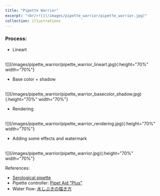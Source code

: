 ```yaml
---
title: "Pipette Warrior"
excerpt: "<br/>![](/images/pipette_warrior/pipette_warrior.jpg)"
collection: illustrations
---
```

### Process: 

* Lineart
<br>
![](/images/pipette_warrior/pipette_warrior_lineart.jpg){:height="70%" width="70%"}

* Base color + shadow
<br>
![](/images/pipette_warrior/pipette_warrior_basecolor_shadow.jpg){:height="70%" width="70%"}

* Rendering
<br>
![](/images/pipette_warrior/pipette_warrior_rendering.jpg){:height="70%" width="70%"}

* Adding some effects and watermark
<br>
![](/images/pipette_warrior/pipette_warrior.jpg){:height="70%" width="70%"}

References:
- [Serological pipette](https://mbpinc.net/wp-content/uploads/2021/12/All-You-Need-To-Know-About-Serological-Pipettes.jpg)
- Pipette controller: [Pipet Aid "Plus"](https://www.cheimika.it/en-US/articles/Pipet-Aid--Plus--419.aspx)
- Water flow: [水しぶきの描き方](https://www.clipstudio.net/oekaki/archives/152851)
